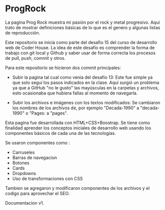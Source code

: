 # ProgRock
La pagina Prog Rock muestra mi pasión por el rock y metal progresivo. Aquí trato de mostrar definiciones básicas de lo que es el genero y algunas listas de reproducción. 

Este repositorio se inicia como parte del desafio 15 del curso de desarrollo web de Coder House. La idea de este desafío es comprender la forma de trabajo con git local y Github y saber usar de forma correcta los procesos de pull, push, commit y otros. 

Para este repositorio se hicieron dos commit principales:

- Subir la pagina tal cual como venia del desafío 13: Este fue simple ya que solo seguí los pasos indicados en la clase. Aquí surgió un problema ya que a GitHub "no le gusto" las mayúsculas en la carpetas y archivos, esto ocasionaba que hubiera fallas al momento de navegarla. 

- Subir los archivos e imágenes con los textos modificados: Se cambiaron los nombres de los archivos de, por ejemplo "Decada-1990" a "decada-1990"
 o "Pages: a "pages". 

Esta pagina fue desarrollada con HTML+CSS+Boostrap. Se tiene como finalidad aprender los conceptos iniciales de desarrollo web usando los componentes básicos de cada una de las tecnologias. 

Se usaron componentes como : 
- Carruseles
- Barras de navegacion
- Botones
- Cards
- Dropdowns
- Uso de transformaciones con CSS

Tambien se agregaron y modificaron componentes de los archivos y el codigo para aprovechar el SEO. 

Documentacion v1.
